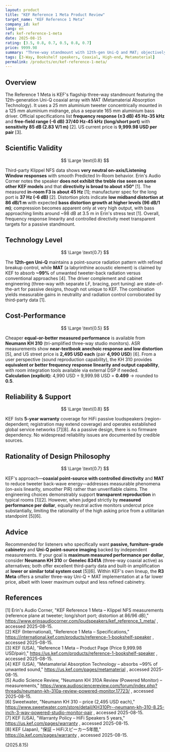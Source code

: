 ```yaml
---
layout: product
title: "KEF Reference 1 Meta Product Review"
target_name: "KEF Reference 1 Meta"
company_id: kef
lang: en
ref: kef-reference-1-meta
date: 2025-08-15
rating: [3.5, 0.8, 0.7, 0.5, 0.8, 0.7]
price: 9999.98
summary: "Three-way standmount with 12th-gen Uni-Q and MAT; objectively neutral with refined directivity; expensive versus studio monitors delivering equal or better measured performance"
tags: [3-Way, Bookshelf speakers, Coaxial, High-end, Metamaterial]
permalink: /products/en/kef-reference-1-meta/
---
```

## Overview

The Reference 1 Meta is KEF's flagship three-way standmount featuring the 12th-generation Uni-Q coaxial array with MAT (Metamaterial Absorption Technology). It uses a 25 mm aluminium tweeter concentrically mounted in a 125 mm aluminium midrange, plus a separate 165 mm aluminium bass driver. Official specifications list **frequency response (±3 dB) 45 Hz-35 kHz** and **free-field range (-6 dB) 37/40 Hz-45 kHz (long/short port)** with **sensitivity 85 dB (2.83 V/1 m)** [2]. US current price is **9,999.98 USD per pair** [3].

## Scientific Validity

$$ \Large \text{0.8} $$

Third-party Klippel NFS data shows **very neutral on-axis/Listening Window responses** with smooth Predicted In-Room behavior. Erin's Audio Corner notes the speaker **does not exhibit the treble rise seen on some other KEF models** and that **directivity is broad to about ±50°** [1]. The measured **in-room F3 is about 45 Hz** [1]; manufacturer spec for the long port is **37 Hz (-6 dB)** [2]. Distortion plots indicate **low midband distortion at 86 dB/1 m** with expected **bass distortion growth at higher levels (96 dB/1 m)**; compression becomes apparent only at very high output, with bass approaching limits around ~98 dB at 3.5 m in Erin's stress test [1]. Overall, frequency response linearity and controlled directivity meet transparent targets for a passive standmount.

## Technology Level

$$ \Large \text{0.7} $$

The **12th-gen Uni-Q** maintains a point-source radiation pattern with refined breakup control, while **MAT** (a labyrinthine acoustic element) is claimed by KEF to absorb **~99%** of unwanted tweeter-back radiation versus conventional approaches [4]. The driver complement and cabinet engineering (three-way with separate LF, bracing, port tuning) are state-of-the-art for passive designs, though not unique to KEF. The combination yields measurable gains in neutrality and radiation control corroborated by third-party data [1].

## Cost-Performance

$$ \Large \text{0.5} $$

Cheaper **equal-or-better measured performance** is available from **Neumann KH 310** (tri-amplified three-way studio monitors). ASR measurements show **near-textbook anechoic response and low distortion** [5], and US street price is **2,495 USD each** (pair **4,990 USD**) [6]. From a user perspective (sound reproduction capability), the KH 310 provides **equivalent or better frequency response linearity and output capability**, with room integration tools available via external DSP if needed.  
**Calculation (explicit):** 4,990 USD ÷ 9,999.98 USD = **0.499** → rounded to **0.5**.

## Reliability & Support

$$ \Large \text{0.8} $$

KEF lists **5-year warranty** coverage for HiFi passive loudspeakers (region-dependent; registration may extend coverage) and operates established global service networks [7][8]. As a passive design, there is no firmware dependency. No widespread reliability issues are documented by credible sources.

## Rationality of Design Philosophy

$$ \Large \text{0.7} $$

KEF's approach—**coaxial point-source with controlled directivity** and **MAT** to reduce tweeter back-wave energy—addresses measurable phenomena (on-axis linearity, smoother PIR) rather than unverifiable claims. The engineering choices demonstrably support **transparent reproduction** in typical rooms [1][2]. However, when judged strictly by **measured performance per dollar**, equally neutral active monitors undercut price substantially, limiting the rationality of the high asking price from a utilitarian standpoint [5][6].

## Advice

Recommended for listeners who specifically want **passive, furniture-grade cabinetry** and **Uni-Q point-source imaging** backed by independent measurements. If your goal is **maximum measured performance per dollar**, consider **Neumann KH 310** or **Genelec 8341A** (three-way coaxial active) as alternatives; both offer excellent third-party data and built-in amplification at **lower or similar total system cost** [5][6]. Within KEF's own lineup, the **R3 Meta** offers a smaller three-way Uni-Q + MAT implementation at a far lower price, albeit with lower maximum output and less refined cabinetry.

## References

[1] Erin's Audio Corner, "KEF Reference 1 Meta – Klippel NFS measurements (reference plane at tweeter; long/short port; distortion at 86/96 dB)," https://www.erinsaudiocorner.com/loudspeakers/kef_reference_1_meta/ , accessed 2025-08-15.  
[2] KEF (International), "Reference 1 Meta – Specifications," https://international.kef.com/products/reference-1-bookshelf-speaker , accessed 2025-08-15.  
[3] KEF (USA), "Reference 1 Meta – Product Page (Price 9,999.98 USD/pair)," https://us.kef.com/products/reference-1-bookshelf-speaker , accessed 2025-08-15.  
[4] KEF (USA), "Metamaterial Absorption Technology – absorbs ~99% of unwanted sound," https://us.kef.com/pages/metamaterial , accessed 2025-08-15.  
[5] Audio Science Review, "Neumann KH 310A Review (Powered Monitor) – measurements," https://www.audiosciencereview.com/forum/index.php?threads/neumann-kh-310a-review-powered-monitor.17723/ , accessed 2025-08-15.  
[6] Sweetwater, "Neumann KH 310 – price (2,495 USD each)," https://www.sweetwater.com/store/detail/KH310Pr--neumann-kh-310-8.25-inch-3-way-powered-studio-monitor-pair , accessed 2025-08-15.  
[7] KEF (USA), "Warranty Policy – HiFi Speakers 5 years," https://us.kef.com/pages/warranty , accessed 2025-08-15.  
[8] KEF (Japan), "保証 – HiFiスピーカー5年間," https://jp.kef.com/pages/warranty , accessed 2025-08-15.

(2025.8.15)

